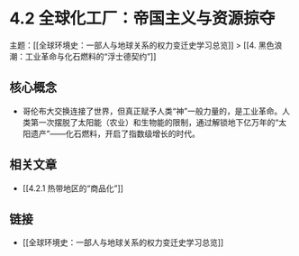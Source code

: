 # 4.2 全球化工厂：帝国主义与资源掠夺

主题：[[全球环境史：一部人与地球关系的权力变迁史学习总览]] > [[4. 黑色浪潮：工业革命与化石燃料的“浮士德契约”]]

## 核心概念

- 哥伦布大交换连接了世界，但真正赋予人类“神”一般力量的，是工业革命。人类第一次摆脱了太阳能（农业）和生物能的限制，通过解锁地下亿万年的“太阳遗产”——化石燃料，开启了指数级增长的时代。

## 相关文章

- [[4.2.1 热带地区的“商品化”]]

## 链接

- [[全球环境史：一部人与地球关系的权力变迁史学习总览]]
